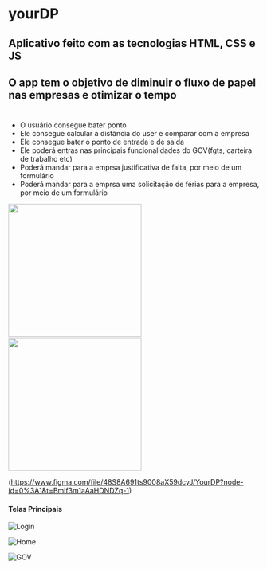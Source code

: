 # yourDP

## Aplicativo feito com as tecnologias HTML, CSS e JS

## O app tem o objetivo de diminuir o fluxo de papel nas empresas e otimizar o tempo

# 

* O usuário consegue bater ponto
* Ele consegue calcular a distância do user e comparar com a empresa
* Ele consegue bater o ponto de entrada e de saida
* Ele poderá entras nas principais funcionalidades do GOV(fgts, carteira de trabalho etc)
* Poderá mandar para a emprsa justificativa de falta, por meio de um formulário 
* Poderá mandar para a emprsa uma solicitação de férias para a empresa, por meio de um formulário

<div>
  <span>
    <img src="![Login](https://user-images.githubusercontent.com/105212500/232103471-9d5a1772-030e-468f-a85a-8b25defe220c.png)" width="267px" hight="497px" />
  </span>
  &emsp;
  &emsp;
  &emsp;

  <span>
    <img src=(https://user-images.githubusercontent.com/105212500/232101630-f884cfd9-1d0b-433b-af85-6aa73168b292.png)"  width="267px" hight="497px" />
  </span>
</div>

(https://www.figma.com/file/48S8A691ts9008aX59dcyJ/YourDP?node-id=0%3A1&t=Bmlf3m1aAaHDNDZq-1)

#### Telas Principais

![Login](![Login](https://user-images.githubusercontent.com/105212500/232102119-89cacea7-3917-4a1a-800e-fe9a787e2e77.png))

![Home](![Home](https://user-images.githubusercontent.com/105212500/232101630-f884cfd9-1d0b-433b-af85-6aa73168b292.png)) 

![GOV](![GOV](https://user-images.githubusercontent.com/105212500/232101770-f90906f3-2eb5-4275-b0d2-c938963b0ed2.png))
